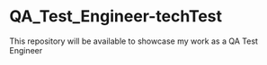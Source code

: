 # QA_Test_Engineer-techTest
This repository will be available to showcase my work as a QA Test Engineer
